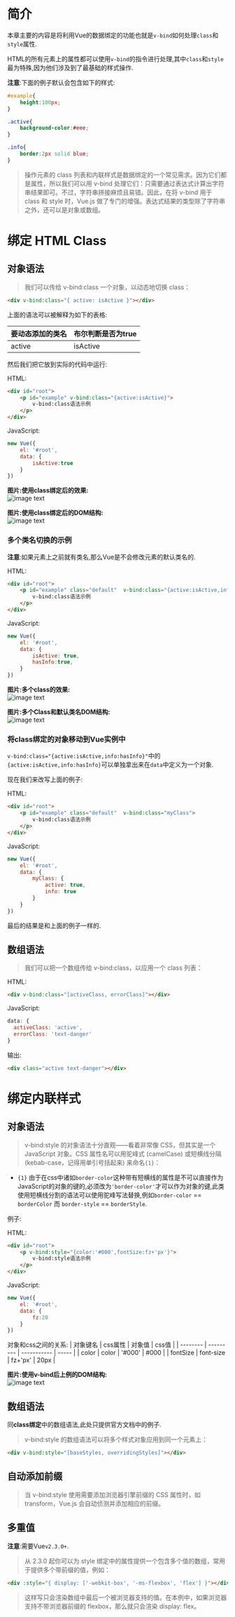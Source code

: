 # 简介

本章主要的内容是将利用Vue的数据绑定的功能也就是`v-bind`如何处理`class`和`style`属性.

HTML的所有元素上的属性都可以使用`v-bind`的指令进行处理,其中`class`和`style`最为特殊,因为他们涉及到了最基础的样式操作.

**注意**:下面的例子默认会包含如下的样式:
```css
#example{
    height:100px;
}

.active{
    background-color:#eee;
}

.info{
    border:2px solid blue;
}
```

> 操作元素的 class 列表和内联样式是数据绑定的一个常见需求。因为它们都是属性，所以我们可以用 v-bind 处理它们：只需要通过表达式计算出字符串结果即可。不过，字符串拼接麻烦且易错。因此，在将 v-bind 用于 class 和 style 时，Vue.js 做了专门的增强。表达式结果的类型除了字符串之外，还可以是对象或数组。

# 绑定 HTML Class

## 对象语法 

> 我们可以传给 v-bind:class 一个对象，以动态地切换 class：
```html
<div v-bind:class="{ active: isActive }"></div>
```

上面的语法可以被解释为如下的表格:

| 要动态添加的类名   | 布尔判断是否为true |
| ------------------ | ------------------ |
| active             | isActive           |

然后我们把它放到实际的代码中运行:

HTML:
```html
<div id="root">
    <p id="example" v-bind:class="{active:isActive}">
        v-bind:class语法示例
    </p>
</div>
```
JavaScript:
```javascript
new Vue({
    el: '#root',
    data: {
        isActive:true
    }
})
```

__图片:使用class绑定后的效果:__  
![image text](Assets/cheaper-5-class绑定.jpg)

__图片:使用class绑定后的DOM结构:__  
![image text](Assets/cheaper-5-class绑定DOM.jpg)


### 多个类名切换的示例

**注意**:如果元素上之前就有类名,那么Vue是不会修改元素的默认类名的.

HTML:
```html
<div id="root">
    <p id="example" class="default"  v-bind:class="{active:isActive,info:hasInfo}">
        v-bind:class语法示例
    </p>
</div>
```
JavaScript:
```javascript
new Vue({
    el: '#root',
    data: {
        isActive: true,
        hasInfo:true,
    }
})
```

__图片:多个class的效果:__  
![image text](Assets/cheaper-5-多class.jpg)

__图片:多个Class和默认类名DOM结构:__  
![image text](Assets/cheaper-5-多classDOM.jpg)


### 将class绑定的对象移动到Vue实例中

`v-bind:class="{active:isActive,info:hasInfo}"`中的`{active:isActive,info:hasInfo}`可以单独拿出来在`data`中定义为一个对象.

现在我们来改写上面的例子:

HTML:
```html
<div id="root">
    <p id="example" class="default"  v-bind:class="myClass">
        v-bind:class语法示例
    </p>
</div>
```
JavaScript:
```javascript
new Vue({
    el: '#root',
    data: {
        myClass: {
            active: true,
            info: true
        }
    }
})
```

最后的结果是和上面的例子一样的.

## 数组语法

> 我们可以把一个数组传给 v-bind:class，以应用一个 class 列表：

HTML:
```html
<div v-bind:class="[activeClass, errorClass]"></div>
```
JavaScript:
```javascript
data: {
  activeClass: 'active',
  errorClass: 'text-danger'
}
```
输出:
```html
<div class="active text-danger"></div>
```

# 绑定内联样式

## 对象语法

> v-bind:style 的对象语法十分直观——看着非常像 CSS，但其实是一个 JavaScript 对象。CSS 属性名可以用驼峰式 (camelCase) 或短横线分隔 (kebab-case，记得用单引号括起来) 来命名`{1}`：

 - `{1}` 由于在css中诸如`border-color`这种带有短横线的属性是不可以直接作为JavaScript的对象的键的,必须改为`'border-color'`才可以作为对象的键,此类使用短横线分割的语法可以使用驼峰写法替换,例如`border-color` == `borderColor` 而 `border-style` == `borderStyle`.

例子:

HTML:
```html
<div id="root">
    <p v-bind:style="{color:'#000',fontSize:fz+'px'}">
        v-bind:style语法示例
    </p>
</div>
```
JavaScript:
```javascript
new Vue({
    el: '#root',
    data: {
        fz:20
    }
})
```

对象和css之间的关系:
| 对象键名 | css属性   | 对象值      | css值 |
| -------- | --------- | ----------- | ----- |
| color    | color     | '#000'      | #000  |
| fontSize | font-size | fz+'px'     | 20px  |

__图片:使用v-bind后上例的DOM结构:__  
![image text](Assets/cheaper-5-styleDOM.jpg)

## 数组语法

同**class绑定**中的数组语法,此处只提供官方文档中的例子.

> v-bind:style 的数组语法可以将多个样式对象应用到同一个元素上：

```html
<div v-bind:style="[baseStyles, overridingStyles]"></div>
``` 

## 自动添加前缀

> 当 v-bind:style 使用需要添加浏览器引擎前缀的 CSS 属性时，如 transform，Vue.js 会自动侦测并添加相应的前缀。

## 多重值

**注意**:需要Vue`v2.3.0+`.

> 从 2.3.0 起你可以为 style 绑定中的属性提供一个包含多个值的数组，常用于提供多个带前缀的值，例如：

```html
<div :style="{ display: ['-webkit-box', '-ms-flexbox', 'flex'] }"></div>
```

> 这样写只会渲染数组中最后一个被浏览器支持的值。在本例中，如果浏览器支持不带浏览器前缀的 flexbox，那么就只会渲染 display: flex。

